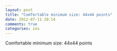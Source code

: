 ```yaml
---
layout: post
title: "Comfortable minimum size: 44x44 points"
date: 2012-07-11 20:14
comments: true
categories: ios
---
```


Comfortable minimum size: 44x44 points

